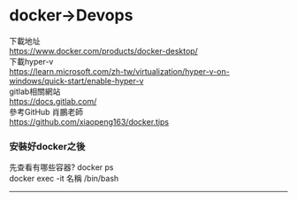 # docker->Devops
下載地址  
https://www.docker.com/products/docker-desktop/  
下載hyper-v  
https://learn.microsoft.com/zh-tw/virtualization/hyper-v-on-windows/quick-start/enable-hyper-v  
gitlab相關網站  
https://docs.gitlab.com/  
參考GitHub 肖鵬老師  
https://github.com/xiaopeng163/docker.tips
### 安裝好docker之後  
先查看有哪些容器? docker ps   
docker exec -it 名稱 /bin/bash

- - -
